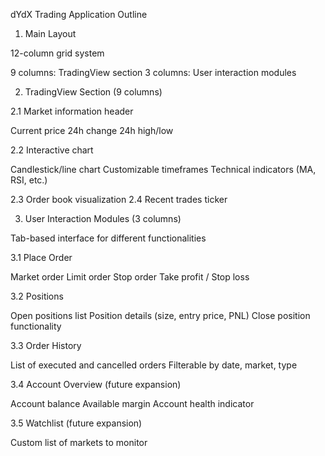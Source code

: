dYdX Trading Application Outline
1. Main Layout

12-column grid system

9 columns: TradingView section
3 columns: User interaction modules



2. TradingView Section (9 columns)

2.1 Market information header

Current price
24h change
24h high/low


2.2 Interactive chart

Candlestick/line chart
Customizable timeframes
Technical indicators (MA, RSI, etc.)


2.3 Order book visualization
2.4 Recent trades ticker

3. User Interaction Modules (3 columns)

Tab-based interface for different functionalities

3.1 Place Order

Market order
Limit order
Stop order
Take profit / Stop loss


3.2 Positions

Open positions list
Position details (size, entry price, PNL)
Close position functionality


3.3 Order History

List of executed and cancelled orders
Filterable by date, market, type


3.4 Account Overview (future expansion)

Account balance
Available margin
Account health indicator


3.5 Watchlist (future expansion)

Custom list of markets to monitor